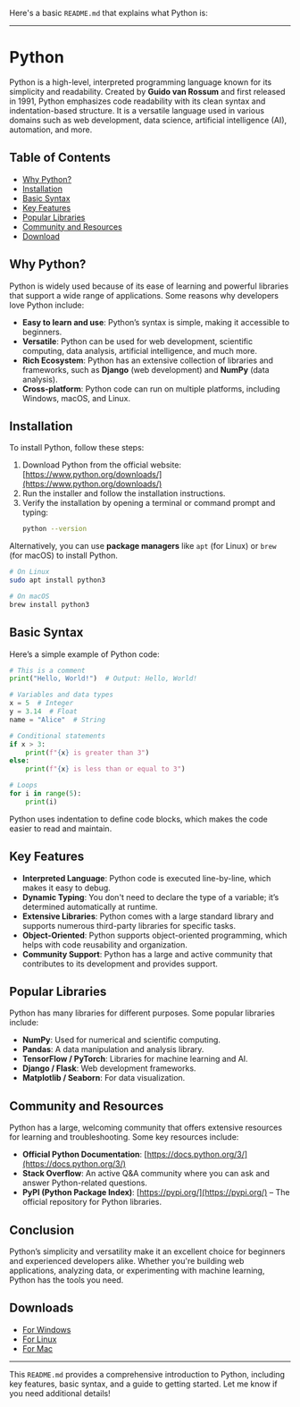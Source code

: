 Here's a basic `README.md` that explains what Python is:

---

# Python

Python is a high-level, interpreted programming language known for its simplicity and readability. Created by **Guido van Rossum** and first released in 1991, Python emphasizes code readability with its clean syntax and indentation-based structure. It is a versatile language used in various domains such as web development, data science, artificial intelligence (AI), automation, and more.

## Table of Contents

- [Why Python?](#why-python)
- [Installation](#installation)
- [Basic Syntax](#basic-syntax)
- [Key Features](#key-features)
- [Popular Libraries](#popular-libraries)
- [Community and Resources](#community-and-resources)
- [Download](#downloads)

## Why Python?

Python is widely used because of its ease of learning and powerful libraries that support a wide range of applications. Some reasons why developers love Python include:
- **Easy to learn and use**: Python’s syntax is simple, making it accessible to beginners.
- **Versatile**: Python can be used for web development, scientific computing, data analysis, artificial intelligence, and much more.
- **Rich Ecosystem**: Python has an extensive collection of libraries and frameworks, such as **Django** (web development) and **NumPy** (data analysis).
- **Cross-platform**: Python code can run on multiple platforms, including Windows, macOS, and Linux.

## Installation

To install Python, follow these steps:

1. Download Python from the official website: [https://www.python.org/downloads/](https://www.python.org/downloads/)
2. Run the installer and follow the installation instructions.
3. Verify the installation by opening a terminal or command prompt and typing:
   ```bash
   python --version
   ```

Alternatively, you can use **package managers** like `apt` (for Linux) or `brew` (for macOS) to install Python.

```bash
# On Linux
sudo apt install python3

# On macOS
brew install python3
```

## Basic Syntax

Here’s a simple example of Python code:

```python
# This is a comment
print("Hello, World!")  # Output: Hello, World!

# Variables and data types
x = 5  # Integer
y = 3.14  # Float
name = "Alice"  # String

# Conditional statements
if x > 3:
    print(f"{x} is greater than 3")
else:
    print(f"{x} is less than or equal to 3")

# Loops
for i in range(5):
    print(i)
```

Python uses indentation to define code blocks, which makes the code easier to read and maintain.

## Key Features

- **Interpreted Language**: Python code is executed line-by-line, which makes it easy to debug.
- **Dynamic Typing**: You don't need to declare the type of a variable; it’s determined automatically at runtime.
- **Extensive Libraries**: Python comes with a large standard library and supports numerous third-party libraries for specific tasks.
- **Object-Oriented**: Python supports object-oriented programming, which helps with code reusability and organization.
- **Community Support**: Python has a large and active community that contributes to its development and provides support.

## Popular Libraries

Python has many libraries for different purposes. Some popular libraries include:
- **NumPy**: Used for numerical and scientific computing.
- **Pandas**: A data manipulation and analysis library.
- **TensorFlow / PyTorch**: Libraries for machine learning and AI.
- **Django / Flask**: Web development frameworks.
- **Matplotlib / Seaborn**: For data visualization.
  
## Community and Resources

Python has a large, welcoming community that offers extensive resources for learning and troubleshooting. Some key resources include:
- **Official Python Documentation**: [https://docs.python.org/3/](https://docs.python.org/3/)
- **Stack Overflow**: An active Q&A community where you can ask and answer Python-related questions.
- **PyPI (Python Package Index)**: [https://pypi.org/](https://pypi.org/) – The official repository for Python libraries.

## Conclusion

Python’s simplicity and versatility make it an excellent choice for beginners and experienced developers alike. Whether you're building web applications, analyzing data, or experimenting with machine learning, Python has the tools you need.

## Downloads

- [For Windows](https://apps.microsoft.com/detail/9ncvdn91xzqp?hl=th-th&gl=US)
- [For Linux](https://www.python.org/downloads/source/)
- [For Mac](https://www.python.org/downloads/macos/)

---

This `README.md` provides a comprehensive introduction to Python, including key features, basic syntax, and a guide to getting started. Let me know if you need additional details!
